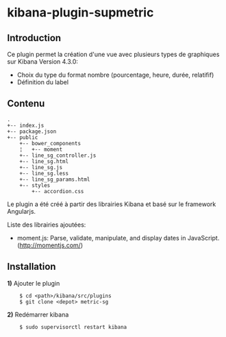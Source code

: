 
kibana-plugin-supmetric
=======================


Introduction
-------------

Ce plugin permet la création d'une vue avec plusieurs types de graphiques sur Kibana Version 4.3.0:

* Choix du type du format nombre (pourcentage, heure, durée, relatifif)
* Définition du label


Contenu
-------
```
.
+-- index.js
+-- package.json
+-- public
    +-- bower_components
    ¦   +-- moment
    +-- line_sg_controller.js
    +-- line_sg.html
    +-- line_sg.js
    +-- line_sg.less
    +-- line_sg_params.html
    +-- styles
        +-- accordion.css
```
Le plugin a été créé à partir des librairies Kibana et basé sur le framework Angularjs.

Liste des librairies ajoutées:

* moment.js: Parse, validate, manipulate, and display dates in JavaScript.(http://momentjs.com/)


Installation
------------

**1)** Ajouter le plugin 
```
	$ cd <path>/kibana/src/plugins
	$ git clone <depot> metric-sg	
```

**2)** Redémarrer kibana 
```
	$ sudo supervisorctl restart kibana
```
